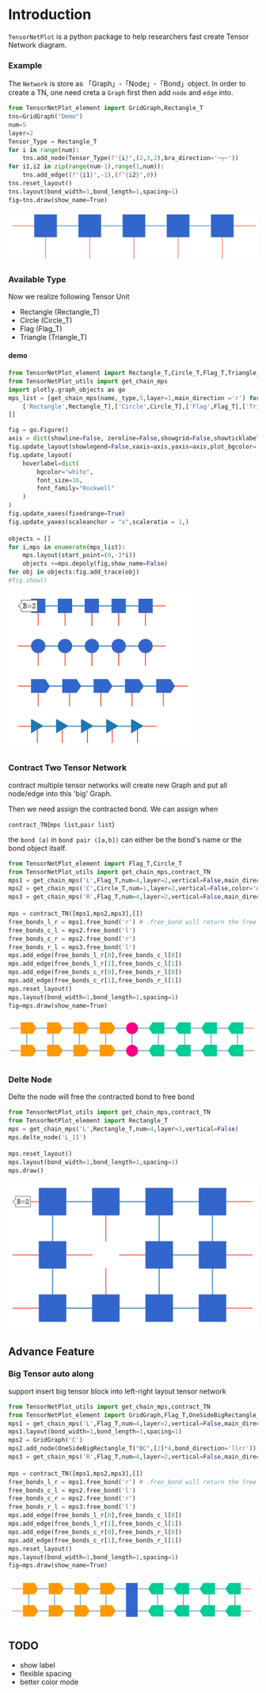 # Introduction

`TensorNetPlot` is a python package to help researchers fast create Tensor Network diagram.

### Example

The `Network` is store as 「Graph」-「Node」-「Bond」object.
In order to create a TN, one need creta a `Graph` first then add `node` and `edge` into. 


```python
from TensorNetPlot_element import GridGraph,Rectangle_T
tns=GridGraph("Demo")
num=5
layer=2
Tensor_Type = Rectangle_T
for i in range(num):
    tns.add_node(Tensor_Type(f"{i}",(2,3,2),bra_direction='─┬─'))
for i1,i2 in zip(range(num-1),range(1,num)):
    tns.add_edge((f"{i1}",-1),(f"{i2}",0))
tns.reset_layout()
tns.layout(bond_width=1,bond_length=1,spacing=1)
fig=tns.draw(show_name=True)
```

![image-20210617025651231](imgs/image-20210617025651231.png)

### Available Type

Now we realize following Tensor Unit
- Rectangle (Rectangle_T)
- Circle    (Circle_T)
- Flag      (Flag_T)
- Triangle  (Triangle_T)

#### demo


```python
from TensorNetPlot_element import Rectangle_T,Circle_T,Flag_T,Triangle_AS_T
from TensorNetPlot_utils import get_chain_mps
import plotly.graph_objects as go
mps_list = [get_chain_mps(name,_type,5,layer=1,main_direction ='r') for name,_type in [ 
    ['Rectangle',Rectangle_T],['Circle',Circle_T],['Flag',Flag_T],['Triangle',Triangle_AS_T]
]]
```


```python
fig = go.Figure()
axis = dict(showline=False, zeroline=False,showgrid=False,showticklabels=False,)
fig.update_layout(showlegend=False,xaxis=axis,yaxis=axis,plot_bgcolor='white')
fig.update_layout(
    hoverlabel=dict(
        bgcolor="white",
        font_size=16,
        font_family="Rockwell"
    )
)
fig.update_xaxes(fixedrange=True)
fig.update_yaxes(scaleanchor = "x",scaleratio = 1,)

objects = []
for i,mps in enumerate(mps_list):
    mps.layout(start_point=(0,-3*i))
    objects +=mps.depoly(fig,show_name=False)
for obj in objects:fig.add_trace(obj)            
#fig.show()
```

<img src="imgs/image-20210617025942820.png" alt="image-20210617025942820" style="zoom:50%;" />

### Contract Two Tensor Network

contract multiple tensor networks will create new Graph and put all node/edge into this 'big' Graph.

Then we need assign the contracted bond. We can assign when 


`contract_TN`(`mps list`,`pair list`)

the `bond (a)` in `bond pair ([a,b])` can either be the bond's name or the bond object itself.


```python
from TensorNetPlot_element import Flag_T,Circle_T
from TensorNetPlot_utils import get_chain_mps,contract_TN
mps1 = get_chain_mps('L',Flag_T,num=4,layer=2,vertical=False,main_direction='r',color='#FF9900')
mps2 = get_chain_mps('C',Circle_T,num=1,layer=2,vertical=False,color='#FC0080')
mps3 = get_chain_mps('R',Flag_T,num=4,layer=2,vertical=False,main_direction='l',color='#00CC96')

mps = contract_TN([mps1,mps2,mps3],[])
free_bonds_l_r = mps1.free_bond('r') # .free_bond will return the free bond object with direction 'r'
free_bonds_c_l = mps2.free_bond('l')
free_bonds_c_r = mps2.free_bond('r')
free_bonds_r_l = mps3.free_bond('l')
mps.add_edge(free_bonds_l_r[0],free_bonds_c_l[0])
mps.add_edge(free_bonds_l_r[1],free_bonds_c_l[1])
mps.add_edge(free_bonds_c_r[0],free_bonds_r_l[0])
mps.add_edge(free_bonds_c_r[1],free_bonds_r_l[1])
mps.reset_layout()
mps.layout(bond_width=1,bond_length=1,spacing=1)
fig=mps.draw(show_name=True)
```

![image-20210617030055156](imgs/image-20210617030055156.png)

### Delte Node

Delte the node will free the contracted bond to free bond


```python
from TensorNetPlot_utils import get_chain_mps,contract_TN
from TensorNetPlot_element import Rectangle_T
mps = get_chain_mps('L',Rectangle_T,num=4,layer=3,vertical=False)
mps.delte_node('L_11')

mps.reset_layout()
mps.layout(bond_width=1,bond_length=1,spacing=1)
mps.draw()
```

<img src="imgs/image-20210617030149718.png" alt="image-20210617030149718" style="zoom:50%;" />

## Advance Feature

### Big Tensor auto along

support insert big tensor block into left-right layout tensor network


```python
from TensorNetPlot_utils import get_chain_mps,contract_TN
from TensorNetPlot_element import GridGraph,Flag_T,OneSideBigRectangle_T
mps1 = get_chain_mps('L',Flag_T,num=4,layer=2,vertical=False,main_direction='r',color='#FF9900')
mps1.layout(bond_width=1,bond_length=1,spacing=1)
mps2 = GridGraph('C')
mps2.add_node(OneSideBigRectangle_T("BC",[2]*4,bond_direction='llrr'))
mps3 = get_chain_mps('R',Flag_T,num=4,layer=2,vertical=False,main_direction='l',color='#00CC96')

mps = contract_TN([mps1,mps2,mps3],[])
free_bonds_l_r = mps1.free_bond('r') # .free_bond will return the free bond object with direction 'r'
free_bonds_c_l = mps2.free_bond('l')
free_bonds_c_r = mps2.free_bond('r')
free_bonds_r_l = mps3.free_bond('l')
mps.add_edge(free_bonds_l_r[0],free_bonds_c_l[0])
mps.add_edge(free_bonds_l_r[1],free_bonds_c_l[1])
mps.add_edge(free_bonds_c_r[0],free_bonds_r_l[0])
mps.add_edge(free_bonds_c_r[1],free_bonds_r_l[1])
mps.reset_layout()
mps.layout(bond_width=1,bond_length=1,spacing=1)
fig=mps.draw(show_name=True)
```

![image-20210617030244254](imgs/image-20210617030244254.png)

## TODO

- show label
- flexible spacing
- better color mode
